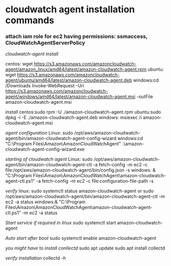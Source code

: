 # cloudwatch agent installation commands

### attach iam role for ec2 having permissions: ssmaccess, CloudWatchAgentServerPolicy


*cloudwatch-agent install*

centos: wget https://s3.amazonaws.com/amazoncloudwatch-agent/amazon_linux/amd64/latest/amazon-cloudwatch-agent.rpm
ubuntu: wget https://s3.amazonaws.com/amazoncloudwatch-agent/ubuntu/amd64/latest/amazon-cloudwatch-agent.deb
windows:cd /Downloads
Invoke-WebRequest -Uri https://s3.amazonaws.com/amazoncloudwatch-agent/windows/amd64/latest/amazon-cloudwatch-agent.msi -outFile amazon-cloudwatch-agent.msi

*install*
centos:sudo rpm -U ./amazon-cloudwatch-agent.rpm
ubuntu:sudo dpkg -i -E ./amazon-cloudwatch-agent.deb
windows: msiexec /i amazon-cloudwatch-agent.msi

*agent configuration*
Linux: sudo /opt/aws/amazon-cloudwatch-agent/bin/amazon-cloudwatch-agent-config-wizard
windows:cd "C:\Program Files\Amazon\AmazonCloudWatchAgent" .\amazon-cloudwatch-agent-config-wizard.exe

*starting of cloudwatch agent*
Linux: sudo /opt/aws/amazon-cloudwatch-agent/bin/amazon-cloudwatch-agent-ctl -a fetch-config -m ec2 -c file:/opt/aws/amazon-cloudwatch-agent/bin/config.json -s
windows: & "C:\Program Files\Amazon\AmazonCloudWatchAgent\amazon-cloudwatch-agent-ctl.ps1" -a fetch-config -m ec2 -c file:configuration-file-path -s

*verify*
linux: sudo systemctl status amazon-cloudwatch-agent
or sudo /opt/aws/amazon-cloudwatch-agent/bin/amazon-cloudwatch-agent-ctl -m ec2 -a status
windows:& "C:\Program Files\Amazon\AmazonCloudWatchAgent\amazon-cloudwatch-agent-ctl.ps1" -m ec2 -a status

*Start service if required in linux*
sudo systemctl start amazon-cloudwatch-agent

*Auto start after boot*
sudo systemctl enable amazon-cloudwatch-agent

*you might have to install conllectd*
sudo apt update
sudo apt install collectd

*verify installation*
collectd -h





